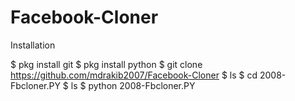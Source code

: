 # Facebook-Cloner
Installation

$ pkg install git
$ pkg install python
$ git clone https://github.com/mdrakib2007/Facebook-Cloner $ ls
$ cd 2008-Fbcloner.PY
$ ls
$ python 2008-Fbcloner.PY
